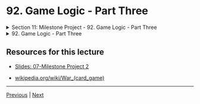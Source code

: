 #   92. Game Logic - Part Three

<details>
  <summary> Section 11: Milestone Project - 92. Game Logic - Part Three </summary>

<p align="center" >
    <img src="https://python-ds.s3.us-west-1.amazonaws.com/The-Complete-Python-Bootcamp-From-Zero-to-Hero-in-Python/imgs/92.1_Game-Logic-Part-three.png" width="90%" > 
    <img src="https://python-ds.s3.us-west-1.amazonaws.com/The-Complete-Python-Bootcamp-From-Zero-to-Hero-in-Python/imgs/92.2_Game-Logic-Part-three.png" width="90%" > 
    <img src="https://python-ds.s3.us-west-1.amazonaws.com/The-Complete-Python-Bootcamp-From-Zero-to-Hero-in-Python/imgs/92.3_Game-Logic-Part-three.png" width="90%" > 
    <img src="https://python-ds.s3.us-west-1.amazonaws.com/The-Complete-Python-Bootcamp-From-Zero-to-Hero-in-Python/imgs/92.4_Game-Logic-Part-three.png" width="90%" > 
    <img src="https://python-ds.s3.us-west-1.amazonaws.com/The-Complete-Python-Bootcamp-From-Zero-to-Hero-in-Python/imgs/92.5_Game-Logic-Part-three.png" width="90%" > 
    <img src="https://python-ds.s3.us-west-1.amazonaws.com/The-Complete-Python-Bootcamp-From-Zero-to-Hero-in-Python/imgs/92.6_Game-Logic-Part-three.png" width="90%" > 

</p> 

</details>

<details>
  <summary> 92. Game Logic - Part Three </summary>

-   [Notebook: 00-Milestone-2-Warmup-Project.ipynb](https://github.com/BloomTech-DS/Complete-Python-3-Bootcamp/blob/master/08-Milestone%20Project%20-%202/00-Milestone-2-Warmup-Project.ipynb)

-   [Codebase: 00_Milestone_2_Warmup_Project.py](../../../codebase/python-camp/08-Milestone-Project-2/00_Milestone_2_Warmup_Project.py)

</details> 


## Resources for this lecture

-   [Slides: 07-Milestone Project 2](https://docs.google.com/presentation/d/1HWKmRVHqzpbDapeuKQF5EAWbU6bBROgqv-PsF9zsrbs/edit#slide=id.p)

-   [wikipedia.org/wiki/War_(card_game)](https://en.wikipedia.org/wiki/War_(card_game))

---

[Previous](./91_Game-Logic-Part-Two.md) | [Next](./93_Milestone-Project-2-Overview.md)